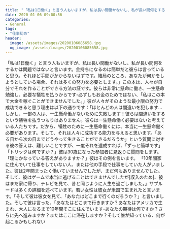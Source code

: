 ```yaml
---
title: "「私は1日働く」と言う人もいますが、私は長い間働かないし、私が長い間何をするかは問題ではないと言います。"
date: 2020-01-06 09:00:56
categories:
- General
tags:
- "仕事初め"
header:
  image: /assets/images/20200106085658.jpg
  og_image: /assets/images/20200106085658.jpg
---
```


「私は1日働く」と言う人もいますが、私は長い間働かないし、私が長い間何をするかは問題ではないと言います。金持ちになるのは簡単だと彼らは言っていると思う。それほど手間がかからないはずです。結局のところ、あなたが何かをしようとしている場合、それは多くの努力を必要とします。」この本は、人々が自分でそれを作ることができる方法の証です。彼らは非常に懸命に働き、一生懸命勉強し、必要な犠牲を払うからです-必ずしもお金のためではない、「私はこの本で大金を稼ぐことができませんでした。」彼が人々がそのような最小限の努力で成功できると思う理由は以下の通りです：「ほとんどの人は間違いを犯します...しかし、一部の人は、一生懸命働かないために失敗します！彼らは間違いをするという犠牲を払うつもりはありません。彼らは一生懸命働く必要はないと考えている人たちです。だから、犠牲のために一生懸命働くには、本当に一生懸命働く必要があります。そして、それは人々に成功する能力を与えると思います。「ある日から次の日までどうやって生きることができるだろうか」という質問に対する彼の答えは、難しいことですが、一度それを達成すれば、「ずっと簡単です」 「トリックは何ですか？」彼は30歳になった参加者に見返りに質問をします。「理にかなっている答えがありますか？」彼はその例を言います。 「10年間家に住んでいて仕事をしていない人、または他の手段で仕事をしていた人がいました。彼は2年間まったく働いていませんでしたが、まだ何もありませんでした。そして、彼はゲームで本当に逃げることはできませんでしたが[収入のため]、彼はまだ家に帰り、テレビを見て、昔と同じように人生を過ごしました。」サプルードは多くの詳細を述べています。若い女性は彼女が米国で生まれたと言います。「そして彼は彼女を見て、「あなたはどこまで行くのだろうか？」と言いました。そして彼は言った、「あなたはどこまで行きますか？あなたはアメリカで生まれ、大人になるまで10年間そこに住んでいます-あなたの期待は何ですか？さらに先へ進みますか？またはここに滞在しますか？そして誰が知っている、何が起こるかもしれない
